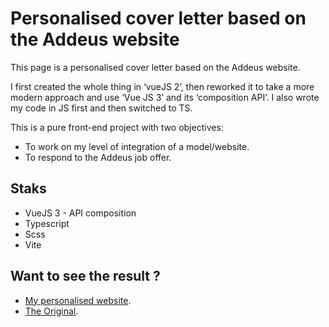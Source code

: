# Personalised cover letter based on the Addeus website

This page is a personalised cover letter based on the Addeus website.

I first created the whole thing in ‘vueJS 2’, then reworked it to take a more modern approach and use ‘Vue JS 3’ and its ‘composition API’. I also wrote my code in JS first and then switched to TS.

This is a pure front-end project with two objectives:

- To work on my level of integration of a model/website.
- To respond to the Addeus job offer.

## Staks

- VueJS 3 - API composition
- Typescript
- Scss
- Vite

## Want to see the result ? 

- [My personalised website](https://candidature-addeus.netlify.app/).
- [The Original](https://www.addeus.ai/).
